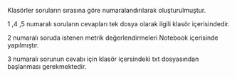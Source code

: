 Klasörler soruların sırasına göre numaralandırılarak oluşturulmuştur.

1 ,4 ,5 numaralı soruların cevapları tek dosya olarak ilgili klasör içerisindedir.

2 numaralı soruda istenen metrik değerlendirmeleri Notebook içerisinde yapılmıştır.

3 numaralı sorunun cevabı için klasör içersindeki txt dosyasından başlanması gerekmektedir.



